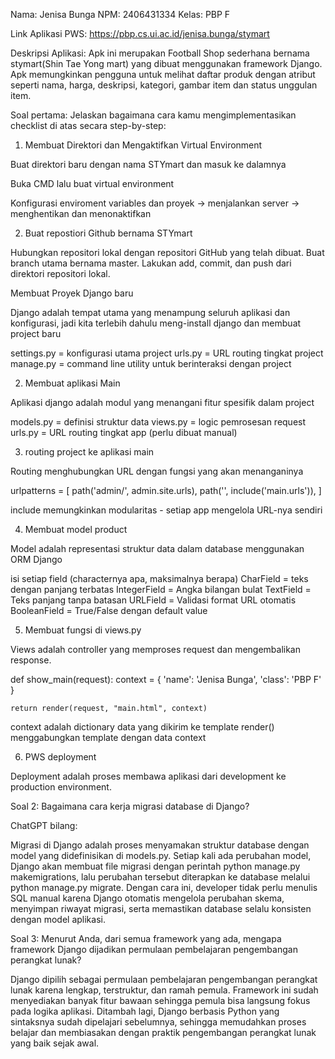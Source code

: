 Nama: Jenisa Bunga
NPM: 2406431334
Kelas: PBP F

Link Aplikasi PWS: https://pbp.cs.ui.ac.id/jenisa.bunga/stymart

Deskripsi Aplikasi:
Apk ini merupakan Football Shop sederhana bernama stymart(Shin Tae Yong mart) yang dibuat menggunakan framework Django. Apk memungkinkan pengguna untuk melihat daftar produk dengan atribut seperti nama, harga, deskripsi, kategori, gambar item dan status unggulan item.

Soal pertama: Jelaskan bagaimana cara kamu mengimplementasikan checklist di atas secara step-by-step:

1. Membuat Direktori dan Mengaktifkan Virtual Environment

Buat direktori baru dengan nama STYmart dan masuk ke dalamnya

Buka CMD lalu buat virtual environment

Konfigurasi enviroment variables dan proyek -> menjalankan server -> menghentikan dan menonaktifkan

2. Buat repostiori Github bernama STYmart

Hubungkan repositori lokal dengan repositori GitHub yang telah dibuat.
Buat branch utama bernama master. Lakukan add, commit, dan push dari direktori repositori lokal. 

 Membuat Proyek Django baru

Django adalah tempat utama yang menampung seluruh aplikasi dan konfigurasi, jadi kita terlebih dahulu meng-install django dan membuat project baru

settings.py = konfigurasi utama project
urls.py = URL routing tingkat project
manage.py = command line utility untuk berinteraksi dengan project

2. Membuat aplikasi Main

Aplikasi django adalah modul yang menangani fitur spesifik dalam project

models.py = definisi struktur data
views.py = logic pemrosesan request
urls.py = URL routing tingkat app (perlu dibuat manual)

3. routing project ke aplikasi main

Routing menghubungkan URL dengan fungsi yang akan menanganinya

urlpatterns = [
    path('admin/', admin.site.urls),
    path('', include('main.urls')),
]

include memungkinkan modularitas - setiap app mengelola URL-nya sendiri

4. Membuat model product

Model adalah representasi struktur data dalam database menggunakan ORM Django

isi setiap field (characternya apa, maksimalnya berapa)
CharField = teks dengan panjang terbatas
IntegerField = Angka bilangan bulat
TextField = Teks panjang tanpa batasan
URLField = Validasi format URL otomatis
BooleanField = True/False dengan default value

5. Membuat fungsi di views.py

Views adalah controller yang memproses request dan mengembalikan response.

def show_main(request):
    context = {
        'name': 'Jenisa Bunga',
        'class': 'PBP F'
    }

    return render(request, "main.html", context)

context adalah dictionary data yang dikirim ke template
render() menggabungkan template dengan data context

6. PWS deployment 

Deployment adalah proses membawa aplikasi dari development ke production environment. 

Soal 2: Bagaimana cara kerja migrasi database di Django?

ChatGPT bilang:

Migrasi di Django adalah proses menyamakan struktur database dengan model yang didefinisikan di models.py. Setiap kali ada perubahan model, Django akan membuat file migrasi dengan perintah python manage.py makemigrations, lalu perubahan tersebut diterapkan ke database melalui python manage.py migrate. Dengan cara ini, developer tidak perlu menulis SQL manual karena Django otomatis mengelola perubahan skema, menyimpan riwayat migrasi, serta memastikan database selalu konsisten dengan model aplikasi.


Soal 3: Menurut Anda, dari semua framework yang ada, mengapa framework Django dijadikan permulaan pembelajaran pengembangan perangkat lunak?

Django dipilih sebagai permulaan pembelajaran pengembangan perangkat lunak karena lengkap, terstruktur, dan ramah pemula. Framework ini sudah menyediakan banyak fitur bawaan sehingga pemula bisa langsung fokus pada logika aplikasi. Ditambah lagi, Django berbasis Python yang sintaksnya sudah dipelajari sebelumnya, sehingga memudahkan proses belajar dan membiasakan dengan praktik pengembangan perangkat lunak yang baik sejak awal.



